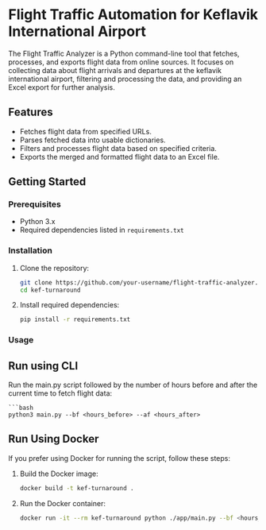 # Flight Traffic Automation for Keflavik International Airport

The Flight Traffic Analyzer is a Python command-line tool that fetches, processes, and exports flight data from online sources. It focuses on collecting data about flight arrivals and departures at the keflavik international airport, filtering and processing the data, and providing an Excel export for further analysis.

## Features

- Fetches flight data from specified URLs.
- Parses fetched data into usable dictionaries.
- Filters and processes flight data based on specified criteria.
- Exports the merged and formatted flight data to an Excel file.

## Getting Started

### Prerequisites

- Python 3.x
- Required dependencies listed in `requirements.txt`

### Installation

1. Clone the repository:

   ```bash
   git clone https://github.com/your-username/flight-traffic-analyzer.git
   cd kef-turnaround

2. Install required dependencies:

    ```bash
    pip install -r requirements.txt

### Usage

## Run using CLI

Run the main.py script followed by the number of hours before and after the current time to fetch flight data:
    
    ```bash
    python3 main.py --bf <hours_before> --af <hours_after>

## Run Using Docker

If you prefer using Docker for running the script, follow these steps:

1. Build the Docker image:

   ```bash
   docker build -t kef-turnaround .

2. Run the Docker container:

    ```bash
    docker run -it --rm kef-turnaround python ./app/main.py --bf <hours_before> --af <hours_after>
